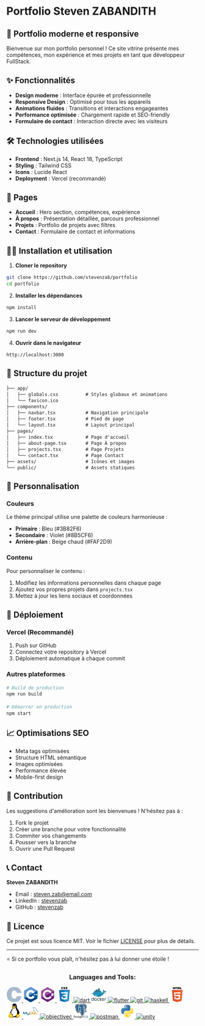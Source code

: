 # Portfolio Steven ZABANDITH

## 🚀 Portfolio moderne et responsive

Bienvenue sur mon portfolio personnel ! Ce site vitrine présente mes compétences, mon expérience et mes projets en tant que développeur FullStack.

## ✨ Fonctionnalités

- **Design moderne** : Interface épurée et professionnelle
- **Responsive Design** : Optimisé pour tous les appareils
- **Animations fluides** : Transitions et interactions engageantes
- **Performance optimisée** : Chargement rapide et SEO-friendly
- **Formulaire de contact** : Interaction directe avec les visiteurs

## 🛠️ Technologies utilisées

- **Frontend** : Next.js 14, React 18, TypeScript
- **Styling** : Tailwind CSS
- **Icons** : Lucide React
- **Deployment** : Vercel (recommandé)

## 📱 Pages

- **Accueil** : Hero section, compétences, expérience
- **À propos** : Présentation détaillée, parcours professionnel
- **Projets** : Portfolio de projets avec filtres
- **Contact** : Formulaire de contact et informations

## 🏃‍♂️ Installation et utilisation

1. **Cloner le repository**
```bash
git clone https://github.com/stevenzab/portfolio
cd portfolio
```

2. **Installer les dépendances**
```bash
npm install
```

3. **Lancer le serveur de développement**
```bash
npm run dev
```

4. **Ouvrir dans le navigateur**
```
http://localhost:3000
```

## 📁 Structure du projet

```
├── app/
│   ├── globals.css          # Styles globaux et animations
│   └── favicon.ico
├── components/
│   ├── navbar.tsx           # Navigation principale
│   ├── footer.tsx           # Pied de page
│   └── layout.tsx           # Layout principal
├── pages/
│   ├── index.tsx            # Page d'accueil
│   ├── about-page.tsx       # Page À propos
│   ├── projects.tsx         # Page Projets
│   └── contact.tsx          # Page Contact
├── assets/                  # Icônes et images
└── public/                  # Assets statiques
```

## 🎨 Personnalisation

### Couleurs
Le thème principal utilise une palette de couleurs harmonieuse :
- **Primaire** : Bleu (#3B82F6)
- **Secondaire** : Violet (#8B5CF6)
- **Arrière-plan** : Beige chaud (#FAF2D9)

### Contenu
Pour personnaliser le contenu :
1. Modifiez les informations personnelles dans chaque page
2. Ajoutez vos propres projets dans `projects.tsx`
3. Mettez à jour les liens sociaux et coordonnées

## 🚀 Déploiement

### Vercel (Recommandé)
1. Push sur GitHub
2. Connectez votre repository à Vercel
3. Déploiement automatique à chaque commit

### Autres plateformes
```bash
# Build de production
npm run build

# Démarrer en production
npm start
```

## 📈 Optimisations SEO

- Meta tags optimisées
- Structure HTML sémantique
- Images optimisées
- Performance élevée
- Mobile-first design

## 🤝 Contribution

Les suggestions d'amélioration sont les bienvenues ! N'hésitez pas à :
1. Fork le projet
2. Créer une branche pour votre fonctionnalité
3. Commiter vos changements
4. Pousser vers la branche
5. Ouvrir une Pull Request

## 📞 Contact

**Steven ZABANDITH**
- Email : steven.zab@email.com
- LinkedIn : [stevenzab](https://linkedin.com/in/stevenzab)
- GitHub : [stevenzab](https://github.com/stevenzab)

## 📄 Licence

Ce projet est sous licence MIT. Voir le fichier [LICENSE](LICENSE) pour plus de détails.

---

⭐ Si ce portfolio vous plaît, n'hésitez pas à lui donner une étoile !

<h3 align="center">Languages and Tools:</h3>
<p align="left"> <a href="https://www.cprogramming.com/" target="_blank" rel="noreferrer"> <img src="https://raw.githubusercontent.com/devicons/devicon/master/icons/c/c-original.svg" alt="c" width="40" height="40"/> </a> <a href="https://www.w3schools.com/cpp/" target="_blank" rel="noreferrer"> <img src="https://raw.githubusercontent.com/devicons/devicon/master/icons/cplusplus/cplusplus-original.svg" alt="cplusplus" width="40" height="40"/> </a> <a href="https://www.w3schools.com/cs/" target="_blank" rel="noreferrer"> <img src="https://raw.githubusercontent.com/devicons/devicon/master/icons/csharp/csharp-original.svg" alt="csharp" width="40" height="40"/> </a> <a href="https://www.w3schools.com/css/" target="_blank" rel="noreferrer"> <img src="https://raw.githubusercontent.com/devicons/devicon/master/icons/css3/css3-original-wordmark.svg" alt="css3" width="40" height="40"/> </a> <a href="https://dart.dev" target="_blank" rel="noreferrer"> <img src="https://www.vectorlogo.zone/logos/dartlang/dartlang-icon.svg" alt="dart" width="40" height="40"/> </a> <a href="https://www.docker.com/" target="_blank" rel="noreferrer"> <img src="https://raw.githubusercontent.com/devicons/devicon/master/icons/docker/docker-original-wordmark.svg" alt="docker" width="40" height="40"/> </a> <a href="https://flutter.dev" target="_blank" rel="noreferrer"> <img src="https://www.vectorlogo.zone/logos/flutterio/flutterio-icon.svg" alt="flutter" width="40" height="40"/> </a> <a href="https://git-scm.com/" target="_blank" rel="noreferrer"> <img src="https://www.vectorlogo.zone/logos/git-scm/git-scm-icon.svg" alt="git" width="40" height="40"/> </a> <a href="https://www.haskell.org/" target="_blank" rel="noreferrer"> <img src="https://upload.wikimedia.org/wikipedia/commons/1/1c/Haskell-Logo.svg" alt="haskell" width="40" height="40"/> </a> <a href="https://www.w3.org/html/" target="_blank" rel="noreferrer"> <img src="https://raw.githubusercontent.com/devicons/devicon/master/icons/html5/html5-original-wordmark.svg" alt="html5" width="40" height="40"/> </a> <a href="https://www.linux.org/" target="_blank" rel="noreferrer"> <img src="https://raw.githubusercontent.com/devicons/devicon/master/icons/linux/linux-original.svg" alt="linux" width="40" height="40"/> </a> <a href="https://www.mysql.com/" target="_blank" rel="noreferrer"> <img src="https://raw.githubusercontent.com/devicons/devicon/master/icons/mysql/mysql-original-wordmark.svg" alt="mysql" width="40" height="40"/> </a> <a href="https://developer.apple.com/library/archive/documentation/Cocoa/Conceptual/ProgrammingWithObjectiveC/Introduction/Introduction.html" target="_blank" rel="noreferrer"> <img src="https://www.vectorlogo.zone/logos/apple_objectivec/apple_objectivec-icon.svg" alt="objectivec" width="40" height="40"/> </a> <a href="https://www.postgresql.org" target="_blank" rel="noreferrer"> <img src="https://raw.githubusercontent.com/devicons/devicon/master/icons/postgresql/postgresql-original-wordmark.svg" alt="postgresql" width="40" height="40"/> </a> <a href="https://postman.com" target="_blank" rel="noreferrer"> <img src="https://www.vectorlogo.zone/logos/getpostman/getpostman-icon.svg" alt="postman" width="40" height="40"/> </a> <a href="https://www.python.org" target="_blank" rel="noreferrer"> <img src="https://raw.githubusercontent.com/devicons/devicon/master/icons/python/python-original.svg" alt="python" width="40" height="40"/> </a> <a href="https://unity.com/" target="_blank" rel="noreferrer"> <img src="https://www.vectorlogo.zone/logos/unity3d/unity3d-icon.svg" alt="unity" width="40" height="40"/> </a> </p>

